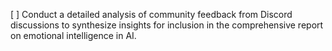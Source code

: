 [ ] Conduct a detailed analysis of community feedback from Discord discussions to synthesize insights for inclusion in the comprehensive report on emotional intelligence in AI.